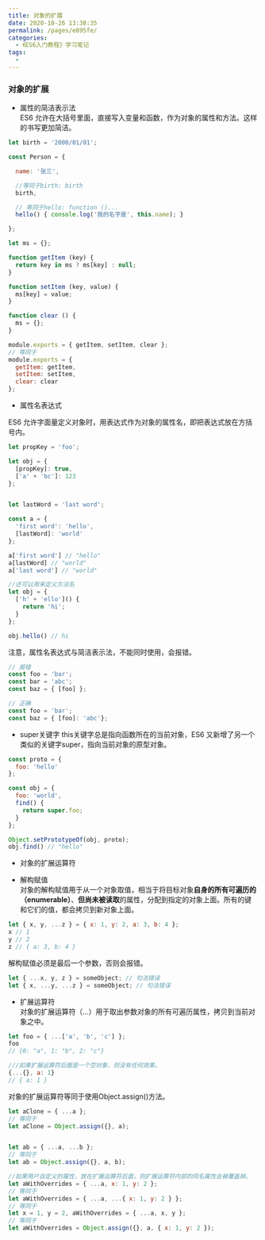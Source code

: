 ```yaml
---
title: 对象的扩展
date: 2020-10-26 13:38:35
permalink: /pages/e895fe/
categories:
  - 《ES6入门教程》学习笔记
tags:
  - 
---
```

### 对象的扩展  

* 属性的简洁表示法  
ES6 允许在大括号里面，直接写入变量和函数，作为对象的属性和方法。这样的书写更加简洁。  
```javascript
let birth = '2000/01/01';

const Person = {

  name: '张三',

  //等同于birth: birth
  birth,

  // 等同于hello: function ()...
  hello() { console.log('我的名字是', this.name); }

};
```
```javascript
let ms = {};

function getItem (key) {
  return key in ms ? ms[key] : null;
}

function setItem (key, value) {
  ms[key] = value;
}

function clear () {
  ms = {};
}

module.exports = { getItem, setItem, clear };
// 等同于
module.exports = {
  getItem: getItem,
  setItem: setItem,
  clear: clear
};
```
* 属性名表达式

ES6 允许字面量定义对象时，用表达式作为对象的属性名，即把表达式放在方括号内。
```javascript
let propKey = 'foo';

let obj = {
  [propKey]: true,
  ['a' + 'bc']: 123
};


let lastWord = 'last word';

const a = {
  'first word': 'hello',
  [lastWord]: 'world'
};

a['first word'] // "hello"
a[lastWord] // "world"
a['last word'] // "world"

//还可以用来定义方法名
let obj = {
  ['h' + 'ello']() {
    return 'hi';
  }
};

obj.hello() // hi
```

注意，属性名表达式与简洁表示法，不能同时使用，会报错。
```javascript
// 报错
const foo = 'bar';
const bar = 'abc';
const baz = { [foo] };

// 正确
const foo = 'bar';
const baz = { [foo]: 'abc'};
```

* super关键字
this关键字总是指向函数所在的当前对象，ES6 又新增了另一个类似的关键字super，指向当前对象的原型对象。
```javascript
const proto = {
  foo: 'hello'
};

const obj = {
  foo: 'world',
  find() {
    return super.foo;
  }
};

Object.setPrototypeOf(obj, proto);
obj.find() // "hello"
```

* 对象的扩展运算符

* 解构赋值  
对象的解构赋值用于从一个对象取值，相当于将目标对象**自身的所有可遍历的（enumerable）**、**但尚未被读取**的属性，分配到指定的对象上面。所有的键和它们的值，都会拷贝到新对象上面。
```javascript
let { x, y, ...z } = { x: 1, y: 2, a: 3, b: 4 };
x // 1
y // 2
z // { a: 3, b: 4 }
```
解构赋值必须是最后一个参数，否则会报错。
```javascript
let { ...x, y, z } = someObject; // 句法错误
let { x, ...y, ...z } = someObject; // 句法错误
```

* 扩展运算符  
对象的扩展运算符（...）用于取出参数对象的所有可遍历属性，拷贝到当前对象之中。
```javascript
let foo = { ...['a', 'b', 'c'] };
foo
// {0: "a", 1: "b", 2: "c"}

///如果扩展运算符后面是一个空对象，则没有任何效果。
{...{}, a: 1}
// { a: 1 }
```

对象的扩展运算符等同于使用Object.assign()方法。
```javascript
let aClone = { ...a };
// 等同于
let aClone = Object.assign({}, a);


let ab = { ...a, ...b };
// 等同于
let ab = Object.assign({}, a, b);

//如果用户自定义的属性，放在扩展运算符后面，则扩展运算符内部的同名属性会被覆盖掉。
let aWithOverrides = { ...a, x: 1, y: 2 };
// 等同于
let aWithOverrides = { ...a, ...{ x: 1, y: 2 } };
// 等同于
let x = 1, y = 2, aWithOverrides = { ...a, x, y };
// 等同于
let aWithOverrides = Object.assign({}, a, { x: 1, y: 2 });
```